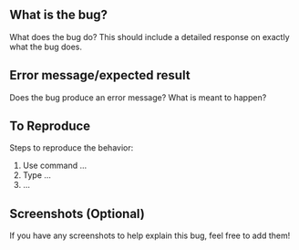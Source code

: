 ## What is the bug?
What does the bug do?
This should include a detailed response on exactly what the bug does.

## Error message/expected result
Does the bug produce an error message?
What is meant to happen?

## To Reproduce 
Steps to reproduce the behavior:
1. Use command ...
2. Type ...
3. ...

## Screenshots (Optional)
If you have any screenshots to help explain this bug, feel free to add them!